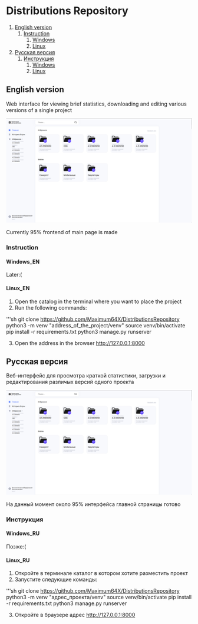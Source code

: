 # Distributions Repository

1. [English version](#English-version)
    1. [Instruction](#Instruction)
        1. [Windows](#Windows_EN)
        1. [Linux](#Linux_EN)
2. [Русская версия](#Русская-версия)
    1. [Инструкция](#Инструкция)
        1. [Windows](#Windows_RU)
        1. [Linux](#Linux_RU)

## English version

Web interface for viewing brief statistics, downloading and editing various versions of a single project

![Screenshot of main page](./main.png "Main page")

Currently 95% frontend of main page is made

### Instruction

#### Windows_EN

Later:(

#### Linux_EN

1. Open the catalog in the terminal where you want to place the project
2. Run the following commands:

'''sh
git clone https://github.com/Maximum64X/DistributionsRepository
python3 -m venv "address_of_the_project/venv"
source venv/bin/activate
pip install -r requirements.txt
python3 manage.py runserver

3. Open the address in the browser http://127.0.0.1:8000

## Русская версия

Веб-интерфейс для просмотра краткой статистики, загрузки и редактирования различых версий одного проекта

![Скриншот главной страницы](./main.png "Главная страница")

На данный момент около 95% интерфейса главной страницы готово

### Инструкция

#### Windows_RU

Позже:(

#### Linux_RU

1. Откройте в терминале каталог в котором хотите разместить проект
2. Запустите следующие команды:

'''sh
git clone https://github.com/Maximum64X/DistributionsRepository
python3 -m venv "адрес_проекта/venv"
source venv/bin/activate
pip install -r requirements.txt
python3 manage.py runserver

3. Откройте в браузере адрес http://127.0.0.1:8000
